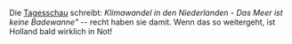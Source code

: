 Die [Tagesschau](https://www.tagesschau.de/ausland/europa/niederlande-klimawandel-103.html) schreibt: _Klimawandel in den Niederlanden - Das Meer ist keine Badewanne"_ -- recht haben sie damit. Wenn das so weitergeht, ist Holland bald wirklich in Not!